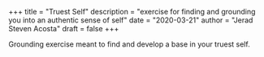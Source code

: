 +++
title = "Truest Self"
description = "exercise for finding and grounding you into an authentic sense of self"
date = "2020-03-21"
author = "Jerad Steven Acosta"
draft = false
+++

Grounding exercise meant to find and develop a base in your truest self.
